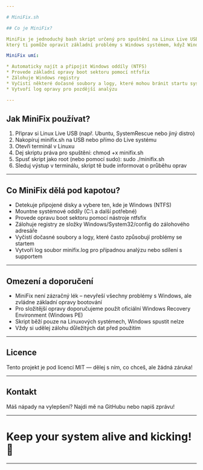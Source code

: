 ```yaml
---

# MiniFix.sh

## Co je MiniFix?

MiniFix je jednoduchý bash skript určený pro spuštění na Linux Live USB nebo jiné Linuxové distribuci,
který ti pomůže opravit základní problémy s Windows systémem, když Windows vůbec nenaběhne.

MiniFix umí:

* Automaticky najít a připojit Windows oddíly (NTFS)
* Provede základní opravy boot sektoru pomocí ntfsfix
* Zálohuje Windows registry
* Vyčistí některé dočasné soubory a logy, které mohou bránit startu systému
* Vytvoří log opravy pro pozdější analýzu

---
```


## Jak MiniFix používat?

1. Připrav si Linux Live USB (např. Ubuntu, SystemRescue nebo jiný distro)
2. Nakopíruj minifix.sh na USB nebo přímo do Live systému
3. Otevři terminál v Linuxu
4. Dej skriptu práva pro spuštění:
   chmod +x minifix.sh
5. Spusť skript jako root (nebo pomocí sudo):
   sudo ./minifix.sh
6. Sleduj výstup v terminálu, skript tě bude informovat o průběhu oprav

---

## Co MiniFix dělá pod kapotou?

* Detekuje připojené disky a vybere ten, kde je Windows (NTFS)
* Mountne systémové oddíly (C:\ a další potřebné)
* Provede opravu boot sektoru pomocí nástroje ntfsfix
* Zálohuje registry ze složky Windows/System32/config do zálohového adresáře
* Vyčistí dočasné soubory a logy, které často způsobují problémy se startem
* Vytvoří log soubor minifix.log pro případnou analýzu nebo sdílení s supportem

---

## Omezení a doporučení

* MiniFix není zázračný lék – nevyřeší všechny problémy s Windows, ale zvládne základní opravy bootování
* Pro složitější opravy doporučujeme použít oficiální Windows Recovery Environment (Windows PE)
* Skript běží pouze na Linuxových systémech, Windows spustit nelze
* Vždy si udělej zálohu důležitých dat před použitím

---

## Licence

Tento projekt je pod licencí MIT — dělej s ním, co chceš, ale žádná záruka!

---

## Kontakt

Máš nápady na vylepšení? Najdi mě na GitHubu nebo napiš zprávu!

---

# Keep your system alive and kicking! 🚀

---

